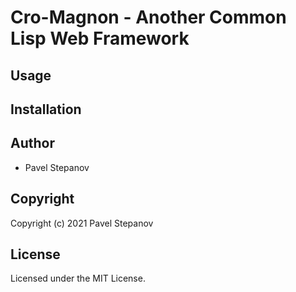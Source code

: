 # Cro-Magnon - Another Common Lisp Web Framework

## Usage

## Installation

## Author

* Pavel Stepanov

## Copyright

Copyright (c) 2021 Pavel Stepanov

## License

Licensed under the MIT License.
